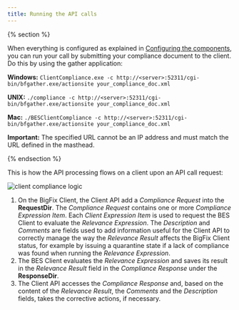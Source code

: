 ```yaml
---
title: Running the API calls
---
```


{% section %}

When everything is configured as explained in [Configuring the components](./cc_configuration_steps.html), you can run your call by submitting
your compliance document to the client. Do this by using the gather application:

**Windows:** `ClientCompliance.exe -c http://<server>:52311/cgi-bin/bfgather.exe/actionsite your_compliance_doc.xml`

**UNIX:** `./compliance -c http://<server>:52311/cgi-bin/bfgather.exe/actionsite your_compliance_doc.xml`

**Mac:** `./BESClientCompliance -c http://<server>:52311/cgi-bin/bfgather.exe/actionsite your_compliance_doc.xml`

**Important:** The specified URL cannot be an IP address and must match the URL defined in the masthead.

{% endsection %}

This is how the API processing flows on a client upon an API call request:

![client compliance logic](/static/img/cc_api_graphic_80_n.png)

1. On the BigFix Client, the Client API add a *Compliance Request* into the **RequestDir**. The *Compliance Request* contains one or more *Compliance Expression Item*.
Each *Client Expression Item* is used to request the BES Client to evaluate the *Relevance Expression*. The *Description* and *Comments* are fields used to add information useful for the Client API to correctly manage the way the *Relevance Result* affects the BigFix Client status, 
for example by issuing a quarantine state if a lack of compliance was found when running the *Relevance Expression*.
2. The BES Client evaluates the *Relevance Expression* and saves its result in the *Relevance Result* field in the *Compliance Response* under the **ResponseDir**.
3. The Client API accesses the *Compliance Response* and, based on the content of the *Relevance Result*, the *Comments* and the *Description* fields, takes the corrective actions, if necessary.
